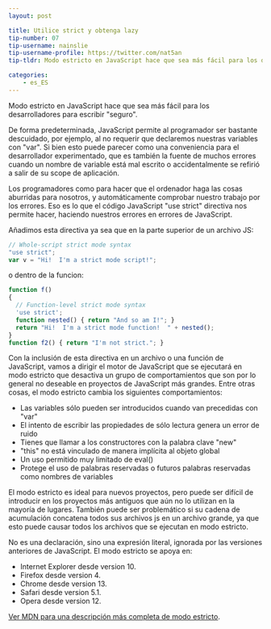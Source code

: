```yaml
---
layout: post

title: Utilice strict y obtenga lazy
tip-number: 07
tip-username: nainslie
tip-username-profile: https://twitter.com/nat5an
tip-tldr: Modo estricto en JavaScript hace que sea más fácil para los desarrolladores para escribir "seguro".

categories:
    - es_ES
---
```


Modo estricto en JavaScript hace que sea más fácil para los desarrolladores para escribir "seguro".

De forma predeterminada, JavaScript permite al programador ser bastante descuidado, por ejemplo, al no requerir que declaremos nuestras variables con "var". Si bien esto puede parecer como una conveniencia para el desarrollador experimentado, que es también la fuente de muchos errores cuando un nombre de variable está mal escrito o accidentalmente se refirió a salir de su scope de aplicación.

Los programadores como para hacer que el ordenador haga las cosas aburridas para nosotros, y automáticamente comprobar nuestro trabajo por los errores. Eso es lo que el código JavaScript "use strict" directiva nos permite hacer, haciendo nuestros errores en errores de JavaScript.

Añadimos esta directiva ya sea que en la parte superior de un archivo JS:

```javascript
// Whole-script strict mode syntax
"use strict";
var v = "Hi!  I'm a strict mode script!";
```

o dentro de la funcion:

```javascript
function f()
{
  // Function-level strict mode syntax
  'use strict';
  function nested() { return "And so am I!"; }
  return "Hi!  I'm a strict mode function!  " + nested();
}
function f2() { return "I'm not strict."; }
```

Con la inclusión de esta directiva en un archivo o una función de JavaScript, vamos a dirigir el motor de JavaScript que se ejecutará en modo estricto que desactiva un grupo de comportamientos que son por lo general no deseable en proyectos de JavaScript más grandes. Entre otras cosas, el modo estricto cambia los siguientes comportamientos:

* Las variables sólo pueden ser introducidos cuando van precedidas con "var"
* El intento de escribir las propiedades de sólo lectura genera un error de ruido
* Tienes que llamar a los constructores con la palabra clave "new"
* "this" no está vinculado de manera implícita al objeto global
* Un uso permitido muy limitado de eval()
* Protege el uso de palabras reservadas o futuros palabras reservadas como nombres de variables

El modo estricto es ideal para nuevos proyectos, pero puede ser difícil de introducir en los proyectos más antiguos que aún no lo utilizan en la mayoría de lugares. También puede ser problemático si su cadena de acumulación concatena todos sus archivos js en un archivo grande, ya que esto puede causar todos los archivos que se ejecutan en modo estricto.

No es una declaración, sino una expresión literal, ignorada por las versiones anteriores de JavaScript.
El modo estricto se apoya en:

* Internet Explorer desde version 10.
* Firefox desde version 4.
* Chrome desde version 13.
* Safari desde version 5.1.
* Opera desde version 12.

[Ver MDN para una descripción más completa de modo estricto](https://developer.mozilla.org/en-US/docs/Web/JavaScript/Reference/Strict_mode).